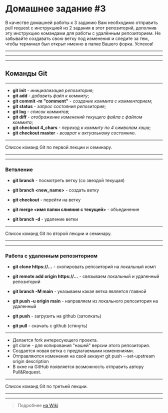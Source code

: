 # Домашнее задание #3

В качестве домашней работы к 3 заданию Вам необходимо отправить pull request с инструкцией из 2 задания в этот репозиторий, дополнив эту инструкцию командами для работы с удалённым репозиторием. Не забывайте создавать свою ветку под изменения и следите за тем, чтобы терминал был открыт именно в папке Вашего форка. Успехов!

***

***

***


## Команды Git
***
+ **git init** - *инициализация репозитория*;
+ **git add** - *добавить файл к коммиту*;
+ **git commit -m "comment"** - *создание коммита с комментарием*;
+ **git status** - *запрос состояния репозитория*;
+ **git log** - *список коммитов*;
+ **git diff** - *отображение изменений текущего файла с файлом коммита*;
+ **git checkout 4_chars** - *переход к коммиту по 4 символам хэша*;
+ **git checkout master** - *возврат к актуальному состоянию*.
***
Список команд Git по первой лекции и семинару.

***
***
### Ветвление

+ **git branch** - посмотреть ветку (со звездой текущая)

+ **git branch <new_name>** - создать ветку

+ **git checkout <name>** - перейти на ветку

+ **git merge <имя папки слияния с текущей>** - объединение

+ **git branch -d <name>** - удаление ветки

***
Список команд Git по второй лекции и семинару.

***
***
### Работа с удаленным репозиторием

+ **git clone https://…** - скопировать репозиторий на локальный комп

+ **git remote add origin https://…** - связываем локальный и удаленный репозиторий

+ **git branch -M main** - указываем какая ветка является главной

+ **git push -u origin main** - направляем из локального репозитория на удаленный

+ **git push** - загрузить на github (затолкать)

+ **git pull** - скачать с github (стянуть)

***

+ Делается fork интересующего проекта.
+ git clone - для копирования "нашей" версии этого репозитория.
+ Создается новая ветка с предлагаемыми изменениями.
+ Отправляются изменения на свой аккаунт git push --set-upstream origin description
+ В окне на GitHub появляется возможность отправить автору Pull&Request.

***
Список команд Git по третьей лекции.

***
***

> Подробнее [на Wiki](https://en.wikipedia.org/wiki/Git)